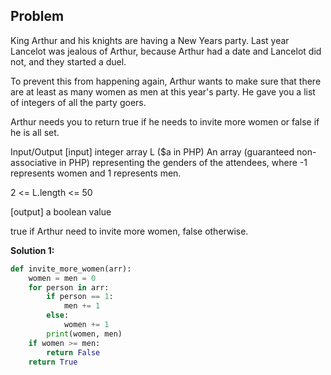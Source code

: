 ## Problem

King Arthur and his knights are having a New Years party. Last year Lancelot was jealous of Arthur, because Arthur had a date and Lancelot did not, and they started a duel.

To prevent this from happening again, Arthur wants to make sure that there are at least as many women as men at this year's party. He gave you a list of integers of all the party goers.

Arthur needs you to return true if he needs to invite more women or false if he is all set.

Input/Output
[input] integer array L ($a in PHP)
An array (guaranteed non-associative in PHP) representing the genders of the attendees, where -1 represents women and 1 represents men.

2 <= L.length <= 50

[output] a boolean value

true if Arthur need to invite more women, false otherwise.

**Solution 1:**

```python
def invite_more_women(arr):
    women = men = 0
    for person in arr:
        if person == 1:
            men += 1
        else:
            women += 1
        print(women, men)
    if women >= men:
        return False
    return True
```
